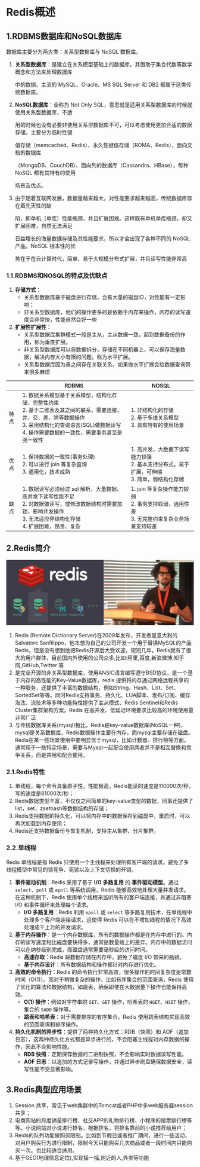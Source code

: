 # Redis概述

## 1.RDBMS数据库和NoSQL数据库

数据库主要分为两大类：关系型数据库与 NoSQL 数据库。

1. **关系型数据库**：是建立在关系模型基础上的数据库，其借助于集合代数等数学概念和方法来处理数据库

   中的数据。主流的 MySQL、Oracle、MS SQL Server 和 DB2 都属于这类传统数据库。

2. **NoSQL数据库**：全称为 Not Only SQL，意思就是适用关系型数据库的时候就使用关系型数据库，不适

   用的时候也没有必要非使用关系型数据库不可，可以考虑使用更加合适的数据存储。主要分为临时性键

   值存储（memcached、Redis）、永久性键值存储（ROMA、Redis）、面向文档的数据库

   （MongoDB、CouchDB）、面向列的数据库（Cassandra、HBase），每种 NoSQL 都有其特有的使用

   场景及优点。

3. 由于随着互联网发展，数据量越来越大，对性能要求越来越高，传统数据库存在着先天性的缺

   陷，即单机（单库）性能瓶颈，并且扩展困难。这样既有单机单库瓶颈，却又扩展困难，自然无法满足

   日益增长的海量数据存储及其性能要求，所以才会出现了各种不同的 NoSQL 产品，NoSQL 根本性的优

   势在于在云计算时代，简单、易于大规模分布式扩展，并且读写性能非常高

### 1.1.RDBMS和NOSQL的特点及优缺点

1. **存储方式**：
   - 关系型数据库基于磁盘进行存储，会有大量的磁盘IO，对性能有一定影响；
   - 非关系型数据库，他们的操作更多的是依赖于内存来操作，内存的读写速度会非常快，性能自然会好一些
2. **扩展性扩展性**：
   - 关系型数据库集群模式一般是主从，主从数据一致，起到数据备份的作用，称为垂直扩展。
   - 非关系型数据库可以将数据拆分，存储在不同机器上，可以保存海量数据，解决内存大小有限的问题。称为水平扩展。
   - 关系型数据库因为表之间存在关联关系，如果做水平扩展会给数据查询带来很多麻烦

|      | RDBMS                                                        | NOSQL                                                        |
| ---- | ------------------------------------------------------------ | ------------------------------------------------------------ |
| 特点 | 1. 数据关系模型基于关系模型，结构化存储，完整性约束<br />2. 基于二维表及其之间的联系，需要连接、并、交、差、除等数据操作<br />3. 采用结构化的查询语言(SQL)做数据读写<br />4. 操作需要数据的一致性，需要事务甚至是强一致性 | 1. 非结构化的存储<br />2. 基于多维关系模型<br />3. 具有特有的使用场景 |
| 优点 | 1. 保持数据的一致性(事务处理)<br />2. 可以进行 join 等复杂査询<br />3. 通用化，技术成熟 | 1. 高并发，大数据下读写能力较强<br />2. 基本支持分布式，易于扩展，可伸缩<br />3. 简单，弱结构化存储 |
| 缺点 | 1. 数据读写必须经过 sql 解析，大量数据、高并发下读写性能不足<br />2. 对数据做读写，或修改数据结构时需要加锁，影响并发操作<br />3. 无法适应非结构化存储<br />4. 扩展困难，昂贵、复杂 | 1. join 等复杂操作能力较弱<br />2. 事务支持较弱，通用性差<br />3. 无完整约束复杂业务场景支持较差 |

## 2.Redis简介

![image-20240930145218044](./000.picture/image-20240930145218044.png)

1. Redis (Remote Dictionary Server)在2009年发布，开发者是意大利的Salvatore Sanfilippo，他本想为自己的公司开发一个用于替换MySQL的产品Redis，但是没有想到他把Redis开源后大受欢迎，短短几年，Redis就有了很大的用户群体，目前国内外使用的公司众多,比如:阿里,百度,新浪微博,知乎网,GitHub,Twitter 等
2. 是完全开源的非关系型数据库，使用ANSIC语言编写遵守BSD协议，是一个基于内存的高性能的Key-Value数据库，redis 提供将内存通过网络远程共享的一种服务，还提供了丰富的数据结构，例如String、Hash、List、Set、SortedSet等等。同时Redis支持事务、持久化、LUA脚本、发布/订阅、缓存淘汰、流技术等多种功能特性提供了主从模式、Redis Sentinel和Redis Cluster集群架构方案。Redis 在高并发、低延迟环境要求比较高的环境使用量非常广泛
3. 与传统数据库关系(mysql)相比，Redis是key-value数据库(NoSQL一种)，mysql是关系数据库，Redis数据操作主要在内存，而mysql主要存储在磁盘。Redis在某一些场景使用中要明显优于mysql，比如计数器、排行榜等方面。通常用于一些特定场景，需要与Mysql一起配合使用两者并不是相互替换和竞争关系，而是共用和配合使用。

### 2.1.Redis特性

1. 单线程，每个命令具备原子性，性能极高，Redis能读的速度是110000次/秒，写的速度是81000次/秒；
2. Redis数据类型丰富，不仅仅之间简单的key-value类型的数据，同事还提供了list，set，zsethash等数据结构的存储；
3. Redis支持数据的持久化，可以将内存中的数据保存到磁盘中，重启时，可以再次加载到内存使用；
4. Redis还支持数据备份与恢复机制，支持主从集群、分片集群。

### 2.2.单线程

Redis 单线程是指 Redis 只使用一个主线程来处理所有客户端的请求。避免了多线程模型中常见的锁竞争、死锁以及上下文切换的开销。

1. **事件驱动机制**：Redis 采用了基于 **I/O 多路复用** 的 **事件驱动模型**。通过 `select`、`poll` 或 `epoll` 等系统调用，Redis 能够高效地处理大量并发请求。在这种机制下，Redis 使用单个线程来监听所有的客户端连接，并通过非阻塞 I/O 和事件循环来处理每个请求。
   - **I/O 多路复用**：Redis 利用 `epoll` 或 `select` 等多路复用技术，在单线程中处理多个客户端连接请求，这使得 Redis 可以在不增加线程的情况下高效处理成千上万的并发请求。
2. **基于内存操作**：是一个内存数据库，所有的数据操作都是在内存中进行的。内存的读写速度相比磁盘要快得多，通常是数量级上的差异。内存中的数据访问可以在纳秒级别完成，而磁盘通常需要毫秒级的访问时间。
   - **高速存取**：Redis 将数据存储在内存中，避免了磁盘 I/O 带来的瓶颈。
   - **基于内存设计**：所有数据结构和操作都针对内存进行优化。
3. **高效的命令执行**：Redis 的命令执行非常高效，很多操作的时间复杂度是常数时间（O(1)）。而对于稍微复杂的操作，比如有序集合的范围查询，Redis 使用了优化的算法和数据结构，如跳表，确保即使在大数据量下操作也能保持高效。
   - **O(1) 操作**：例如对字符串的 `SET`、`GET` 操作，哈希表的 `HGET`、`HSET` 操作，集合的 `SADD` 操作等。
   - **跳表和哈希表**：对于需要排序的有序集合，Redis 使用跳表结构实现高效的范围查询和排序操作。
4. **持久化机制的异步性**：提供了两种持久化方式：RDB（快照）和 AOF（追加日志），这两种持久化方式都是异步进行的，不会阻塞主线程对内存数据的操作，因此不会影响性能。
   - **RDB 快照**：定期保存数据的二进制快照，不会影响实时数据读写性能。
   - **AOF 日志**：以追加的方式记录写操作，并通过异步刷盘确保数据安全，读写性能不受显著影响。

## 3.Redis典型应用场景

1. Session 共享，常见于web集群中的Tomcat或者PHP中多web服务器session共享；
2. 电商网站的月度销量排行榜、社交APP的礼物排行榜、小程序的投票排行榜等等。小说网站对小说进行排名，根据排名，将排名靠前的小说推荐给用户；
3. Reids的队列功能做购买限制。比如到节假日或者推广期间，进行一些活动，对用户购买行为进行限制，限制今天只能购买几次商品或者一段时间内只能购买一次。也比较适合适用。
4. 基于GEO(地理信息定位),实现摇一摇,附近的人,外卖等功能



